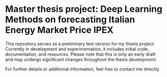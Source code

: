 # Master thesis project: Deep Learning Methods on forecasting Italian Energy Market Price IPEX
This repository serves as a preliminary test version for my thesis project. Currently in development and experimentation, it includes initial code, documentation, and resources. Please note that this is only an early draft and may undergo significant changes throughout the thesis development.

For further details or additional information, feel free to contact me directly.
